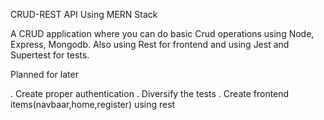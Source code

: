 CRUD-REST API Using MERN Stack

A CRUD application where you can do basic Crud operations using Node, Express, Mongodb. Also using Rest for frontend and using Jest and Supertest for tests.




Planned for later

. Create proper authentication
. Diversify the tests
. Create frontend items(navbaar,home,register) using rest
